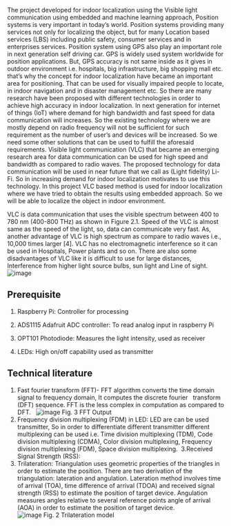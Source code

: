 The project developed for indoor localization using the Visible light communication using embedded and machine learning approach, 
Position systems is very important in today’s world. Position systems providing many services not only for localizing the object, but for many Location based services (LBS) including public safety, consumer services and in enterprises services. Position system using GPS also play an important role in next generation self driving car. GPS is widely used system worldwide for position applications. But, GPS accuracy is not same  inside as it gives in outdoor environment i.e. hospitals, big infrastructure, big shopping mall etc. that’s why the concept for indoor localization have became an important area for positioning. That can be used for visually impaired people to locate, in indoor navigation and in disaster management etc. So there are many research have been proposed with different technologies in order to achieve high accuracy in indoor localization.
In next generation for internet of things (IoT) where demand for high bandwidth and fast speed for data communication will increases. So the existing technology where we are mostly depend on radio frequency will not be sufficient for such requirement as the number of user’s and devices will be increased. So we need some other solutions that can be used to fulfill the aforesaid requirements. Visible light communication (VLC) that became an emerging research area for data communication can be used for high speed and bandwidth as compared to radio waves. 
The proposed technology for data communication will be used in near future that we call as (Light fidelity) Li-Fi. So in increasing demand for indoor localization motivates to use this technology. In this project VLC based method is used for indoor localization where we have tried to obtain the results using embedded approach. So we will be able to localize the object in indoor environment.                      
 
VLC is data communication that uses the visible spectrum between 400 to 780 nm (400-800 THz) as shown in Figure 2.1. Speed of the VLC is almost same as the speed of the light, so, data can communicate very fast. As, another advantage of VLC is high spectrum as compare to radio waves i.e., 10,000 times larger [4]. VLC has no electromagnetic interference so it can be used in Hospitals, Power plants and so on. There are also some disadvantages of VLC like it is difficult to use for large distances, Interference from higher light source bulbs, sun light and Line of sight.   
 ![image](https://user-images.githubusercontent.com/32608510/38634698-f3b3736e-3de0-11e8-82a7-7129f587fb59.png)
 
 ## Prerequisite
 1. Raspberry Pi: Controller for processing
 
 2. ADS1115 Adafruit ADC controller: To read analog input in raspberry Pi
 3. OPT101 Photodiode: Measures the light intensity, used as receiver 
 4. LEDs: High on/off capability used as transmitter

## Technical literature 
 1.	Fast fourier transform (FFT)- FFT algorithm converts the time domain signal to frequency domain, It computes the discrete fourier   transform (DFT) sequence. FFT is the less complex in computation as compared to DFT.   
 ![image](https://user-images.githubusercontent.com/32608510/38750114-8aabb39e-3f71-11e8-9190-2faec57126b0.png) Fig. 3 FFT Output
 2.	Frequency division multiplexing (FDM) in LED: LED are can be used transmitter, So in order to differentiate different transmitter different multiplexing can be used i.e. Time division multiplexing (TDM), Code division multiplexing (CDMA), Color division multiplexing, Frequency division multiplexing (FDM), Space division multiplexing. 
 3.Received Signal Strength (RSS): 
 4.	Trilateration: Triangulation uses geometric properties of the triangles in order to estimate the position. There are two derivation of the triangulation: lateration and angulation. Lateration method involves time of arrival (TOA), time difference of arrival (TDOA) and received signal strength (RSS) to estimate the position of target device. Angulation measures angles relative to several reference points angle of arrival (AOA) in order to estimate the position of target device.      
![image](https://user-images.githubusercontent.com/32608510/38749818-95c6e952-3f70-11e8-94ac-668cf6849016.png) Fig. 2 Trilateration model
